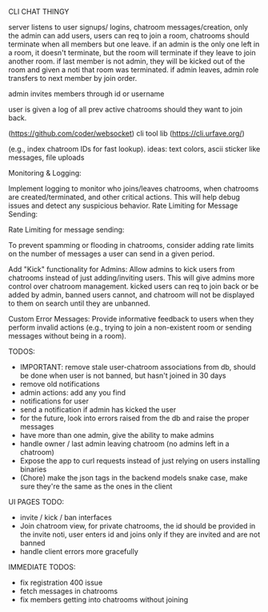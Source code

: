 CLI CHAT THINGY

server listens to user signups/ logins, chatroom messages/creation, only the admin can add users,
users can req to join a room, chatrooms should terminate when all members but one leave.
if an admin is the only one left in a room, it doesn't terminate, but the room will terminate if they leave to join another room.
if last member is not admin, they will be kicked out of the room and given a noti that room was terminated.
if admin leaves, admin role transfers to next member by join order.

admin invites members through id or username

user is given a log of all prev active chatrooms should they want to join back.

(https://github.com/coder/websocket)
cli tool lib (https://cli.urfave.org/)



(e.g., index chatroom IDs for fast lookup).
ideas: 
text colors, ascii sticker like messages, file uploads


Monitoring & Logging:

Implement logging to monitor who joins/leaves chatrooms, when chatrooms are created/terminated, and other critical actions. This will help debug issues and detect any suspicious behavior.
Rate Limiting for Message Sending:

Rate Limiting for message sending:

To prevent spamming or flooding in chatrooms, consider adding rate limits on the number of messages a user can send in a given period.


Add "Kick" functionality for Admins: Allow admins to kick users from chatrooms instead of just adding/inviting users. This will give admins more control over chatroom management.
kicked users can req to join back or be added by admin, banned users cannot, and chatroom will not be displayed to them on search until they are unbanned.


Custom Error Messages: Provide informative feedback to users when they perform invalid actions (e.g., trying to join a non-existent room or sending messages without being in a room).


TODOS:
- IMPORTANT: remove stale user-chatroom associations from db, should be done when user is not banned, but hasn't joined in 30 days
- remove old notifications
- admin actions: add any you find 
- notifications for user
- send a notification if admin has kicked the user
- for the future, look into errors raised from the db and raise the proper messages
- have more than one admin, give the ability to make admins
- handle owner / last admin leaving chatroom (no admins left in a chatroom) 
- Expose the app to curl requests instead of just relying on users installing binaries
- (Chore) make the json tags in the backend models snake case, make sure they're the same as the ones in the client


UI PAGES TODO:
- invite / kick / ban interfaces
- Join chatroom view, for private chatrooms, the id should be provided in the invite noti, user enters id and joins only if they are invited and are not banned
- handle client errors more gracefully

IMMEDIATE TODOS:
- fix registration 400 issue
- fetch messages in chatrooms
- fix members getting into chatrooms without joining
